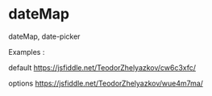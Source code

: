 # dateMap
dateMap, date-picker

Examples : 

default
  https://jsfiddle.net/TeodorZhelyazkov/cw6c3xfc/


options
  https://jsfiddle.net/TeodorZhelyazkov/wue4m7ma/
